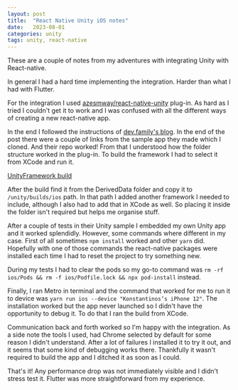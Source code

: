 ```yaml
---
layout: post
title:  "React Native Unity iOS notes"
date:   2023-08-01
categories: unity
tags: unity, react-native
---
```


These are a couple of notes from my adventures with integrating Unity with React-native.

In general I had a hard time implementing the integration. Harder than what I had with Flutter.

For the integration I used [azesmway/react-native-unity](https://github.com/azesmway/react-native-unity) plug-in. As hard as I tried I couldn't get it to work and I was confused with all the different ways of creating a new react-native app.

In the end I followed the instructions of [dev.family's blog](https://dev.family/blog/article/integrating-unity-code-into-react-native). In the end of the post there were a couple of links from the sample app they made which I cloned. And their repo worked! From that I understood how the folder structure worked in the plug-in. To build the framework I had to select it from XCode and run it.

[UnityFramework build](images/build_framework.png)

After the build find it from the DerivedData folder and copy it to `/unity/builds/ios` path. In that path I added another framework I needed to include, although I also had to add that in XCode as well. So placing it inside the folder isn't required but helps me organise stuff.

After a couple of tests in their Unity sample I embedded my own Unity app and it worked splendidly. However, some commands where different in my case. First of all sometimes `npm install` worked and other `yarn` did. Hopefully with one of those commands the react-native packages were installed each time I had to reset the project to try something new.

During my tests I had to clear the pods so my go-to command was `rm -rf ios/Pods && rm -f ios/Podfile.lock && npx pod-install` instead.

Finally, I ran Metro in terminal and the command that worked for me to run it to device was `yarn run ios --device "Konstantinos’s iPhone 12"`. The installation worked but the app never launched so I didn't have the opportunity to debug it. To do that I ran the build from XCode.

Communication back and forth worked so I'm happy with the integration. As a side note the tools I used, had Chrome selected by default for some reason I didn't understand. After a lot of failures I installed it to try it out, and it seems that some kind of debugging works there. Thankfully it wasn't required to build the app and I ditched it as soon as I could.

That's it! Any performance drop was not immediately visible and I didn't stress test it. Flutter was more straightforward from my experience.